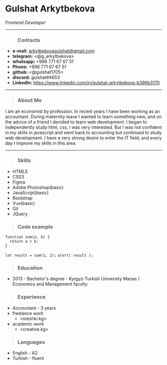 # Gulshat Arkytbekova

*Frontend Developer*
__________

>### Contacts
- __e-mail:__ <arkytbekovagulshat@gmail.com>
- __telegram:__ <@g_arkytbekova> 
- __whatsapp:__ +996 771 67 67 51
- __Phone:__ +996 771 67 67 51
- __github:__ <@gulshat1705>
- __discord:__ gulshat#4653
- __LinkedIn:__ <https://www.linkedin.com/in/gulshat-arkytbekova-b396b3170>

___________

>### About Me
I am an economist by profession. In recent years I have been working as an accountant. During maternity leave I wanted to learn something new, and on the advice of a friend I decided to learn web development. I began to independently study html, css, I was very interested. But I was not confident in my skills in javascript and went back to accounting but continued to study web development. I have a very strong desire to enter the IT field, and every day I improve my skills in this area.

____________

>### Skills
- HTML5
- CSS3
- Figma
- Adobe Photoshop(basic)
- JavaScript(basic)
- Bootstrap
- Vue(basic)
- Git
- JQuery

>### Code example
```
function sum(a, b) {
  return a + b;
}
```

`let result = sum(1, 2);`
`alert( result );`


>### Education
- 2013 - Bachelor's degree - Kyrgyz-Turkish University Manas / Economics and Management faculty

>### Experience
- Accountant - 3 years
- freelance work
    - <meshki.kg>
- academic work
    - <creative.kg>

>### Languages
 - English - A2
 - Turkish - fluent




